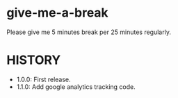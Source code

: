 give-me-a-break
===============

Please give me 5 minutes break per 25 minutes regularly.

HISTORY
=======

- 1.0.0: First release.
- 1.1.0: Add google analytics tracking code.
